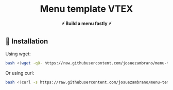 <div align="center">
  <h1>Menu template VTEX </h1>
  <strong>⚡️ Build a menu fastly ⚡️</strong>
</div>


## 🚀 Installation

Using wget:

```bash
bash <(wget -qO- https://raw.githubusercontent.com/josuezambrano/menu-template/HEAD/build.sh)
```

Or using curl:

```bash
bash <(curl -s https://raw.githubusercontent.com/josuezambrano/menu-template/HEAD/build.sh)